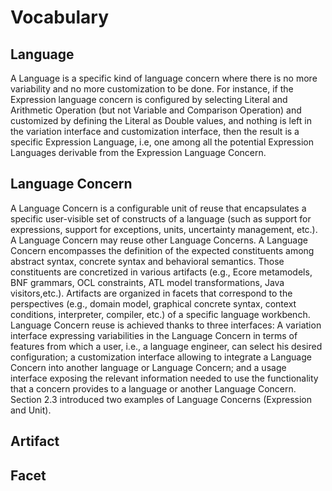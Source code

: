 # Vocabulary

## Language

A Language is a specific kind of language concern where there is no more
variability and no more customization to be done.
For instance, if the Expression language concern is configured by selecting
Literal and Arithmetic Operation (but not Variable and Comparison Operation) and
customized by defining the Literal as Double values, and nothing is left in the
variation interface and customization interface, then the result is a specific
Expression Language, i.e, one among all the potential Expression Languages
derivable from the Expression Language Concern.

## Language Concern

A Language Concern is a configurable unit of reuse that encapsulates a specific
user-visible set of constructs of a language (such as support for expressions,
support for exceptions, units, uncertainty management, etc.).
A Language Concern may reuse other Language Concerns.
A Language Concern encompasses the definition of the expected constituents among
abstract syntax, concrete syntax and behavioral semantics.
Those constituents are concretized in various artifacts (e.g., Ecore metamodels,
BNF grammars, OCL constraints, ATL model transformations, Java visitors,etc.).
Artifacts are organized in facets that correspond to the perspectives (e.g.,
domain model, graphical concrete syntax, context conditions, interpreter,
compiler, etc.) of a specific language workbench.
Language Concern reuse is achieved thanks to three interfaces: A variation
interface expressing variabilities in the Language Concern in terms of features
from which a user, i.e., a language engineer, can select his desired
configuration; a customization interface allowing to integrate a Language
Concern into another language or Language Concern; and a usage interface
exposing the relevant information needed to use the functionality that a concern
provides to a language or another Language Concern. Section 2.3 introduced two
examples of Language Concerns (Expression and Unit).


## Artifact

## Facet
